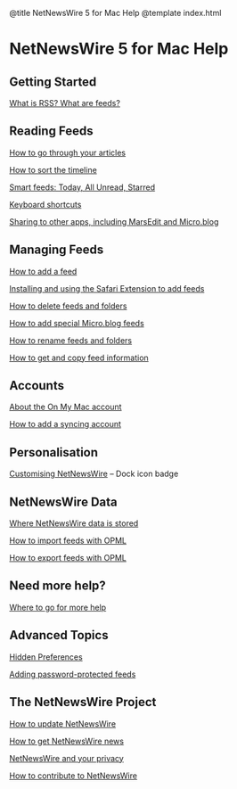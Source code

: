 @title NetNewsWire 5 for Mac Help
@template index.html

# NetNewsWire 5 for Mac Help


Getting Started
---------------

[What is RSS? What are feeds?](what-is-rss)


Reading Feeds
-------------

[How to go through your articles](reading-articles)

[How to sort the timeline](sorting-the-timeline)

[Smart feeds: Today, All Unread, Starred](smart-feeds)

[Keyboard shortcuts](keyboard-shortcuts)

[Sharing to other apps, including MarsEdit and Micro.blog](sharing-articles)


Managing Feeds
--------------

[How to add a feed](adding-feeds)

[Installing and using the Safari Extension to add feeds](safari-extension)

[How to delete feeds and folders](deleting-feeds-folders)

[How to add special Micro.blog feeds](micro-blog-feeds)

[How to rename feeds and folders](renaming-feeds)

[How to get and copy feed information](feed-info)


Accounts
--------

[About the On My Mac account](on-my-mac)

[How to add a syncing account](syncing-accounts)


Personalisation
---------------

[Customising NetNewsWire](customising) – Dock icon badge


NetNewsWire Data
----------------

[Where NetNewsWire data is stored](userdata-location)

[How to import feeds with OPML](import-opml)

[How to export feeds with OPML](export-opml)


Need more help?
---------------

[Where to go for more help](getting-more-help)


Advanced Topics
---------------

[Hidden Preferences](hidden-preferences)

[Adding password-protected feeds](adding-authenticated-feeds)


The NetNewsWire Project
-----------------------

[How to update NetNewsWire](updating)

[How to get NetNewsWire news](netnewswire-news)

[NetNewsWire and your privacy](privacy)

[How to contribute to NetNewsWire](contributing)
